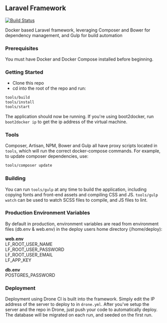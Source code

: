 ## Laravel Framework

[![Build Status](http://drone.mikefarrow.co.uk/api/badge/github.com/weyforth/laravel-framework/status.svg?branch=master)](http://drone.mikefarrow.co.uk/github.com/weyforth/laravel-framework)

Docker based Laravel framework, leveraging Composer and Bower for dependency management, and Gulp for build automation

### Prerequisites

You must have Docker and Docker Compose installed before beginning.

### Getting Started

* Clone this repo
* cd into the root of the repo and run:

```bash
tools/build
tools/install
tools/start
```

The application should now be running. If you're using boot2docker, run `boot2docker ip` to get the ip address of the virtual machine.

### Tools

Composer, Artisan, NPM, Bower and Gulp all have proxy scripts located in `tools`, which will run the correct docker-compose commands. For example, to update composer dependencies, use:

```bash
tools/composer update
```

### Building

You can run `tools/gulp` at any time to build the application, including copying fonts and front-end assets and compiling CSS and JS. `tools/gulp watch` can be used to watch SCSS files to compile, and JS files to lint.

### Production Environment Variables

By default in production, environment variables are read from environment files (db.env & web.env) in the deploy users home directory (/home/deploy):

**web.env**  
LF_ROOT_USER_NAME  
LF_ROOT_USER_PASSWORD  
LF_ROOT_USER_EMAIL  
LF_APP_KEY

**db.env**  
POSTGRES_PASSWORD

### Deployment

Deployment using Drone CI is built into the framework. Simply edit the IP address of the server to deploy to in `drone.yml`. After you've setup the server and the repo in Drone, just push your code to automatically deploy. The database will be migrated on each run, and seeded on the first run.

